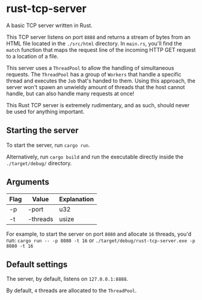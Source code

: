 # rust-tcp-server
A basic TCP server written in Rust. 

This TCP server listens on port `8888` and returns a stream of bytes from an HTML file located in the `./src/html` directory. 
In `main.rs`, you'll find the `match` function that maps the request line of the incoming HTTP GET request to a location of a file. 

This server uses a `ThreadPool` to allow the handling of simultaneous requests. The `ThreadPool` has a group of `Workers` that handle a specific thread and executes the `Job` that's handed to them. Using this approach, the server won't spawn an unwieldy amount of threads that the host cannot handle, but can
also handle many requests at once! 

This Rust TCP server is extremely rudimentary, and as such, should never be used for anything important. 

## Starting the server
To start the server, run `cargo run`. 

Alternatively, run `cargo build` and run the executable directly inside the `./target/debug/` directory.

## Arguments
| Flag          | Value | Explanation                                           |
| ----------    | ----- | ----------------------------------------------------- |
| -p | -port    | u32   | Port that the TCP server will listen on               |
| -t | -threads | usize | Number of threads to be available to the `ThreadPool` | 

For example, to start the server on port `8080` and allocate `16` threads, you'd run:
`cargo run -- -p 8080 -t 16`
or
`./target/debug/rust-tcp-server.exe -p 8080 -t 16`

## Default settings 
The server, by default, listens on `127.0.0.1:8888`.

By default, `4` threads are allocated to the `ThreadPool`. 

